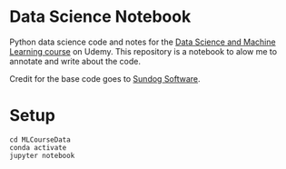# Data Science Notebook

Python data science code and notes for the [Data Science and Machine Learning course](https://www.udemy.com/course/data-science-and-machine-learning-with-python-hands-on/) on Udemy. This repository is a notebook to alow me to annotate and write about the code. 

Credit for the base code goes to [Sundog Software](https://sundog-education.com/).

Setup
=
```
cd MLCourseData
conda activate
jupyter notebook
```
